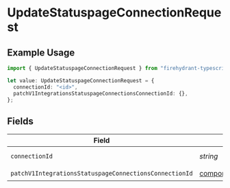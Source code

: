 # UpdateStatuspageConnectionRequest

## Example Usage

```typescript
import { UpdateStatuspageConnectionRequest } from "firehydrant-typescript-sdk/models/operations";

let value: UpdateStatuspageConnectionRequest = {
  connectionId: "<id>",
  patchV1IntegrationsStatuspageConnectionsConnectionId: {},
};
```

## Fields

| Field                                                                                                                                              | Type                                                                                                                                               | Required                                                                                                                                           | Description                                                                                                                                        |
| -------------------------------------------------------------------------------------------------------------------------------------------------- | -------------------------------------------------------------------------------------------------------------------------------------------------- | -------------------------------------------------------------------------------------------------------------------------------------------------- | -------------------------------------------------------------------------------------------------------------------------------------------------- |
| `connectionId`                                                                                                                                     | *string*                                                                                                                                           | :heavy_check_mark:                                                                                                                                 | Connection UUID                                                                                                                                    |
| `patchV1IntegrationsStatuspageConnectionsConnectionId`                                                                                             | [components.PatchV1IntegrationsStatuspageConnectionsConnectionId](../../models/components/patchv1integrationsstatuspageconnectionsconnectionid.md) | :heavy_check_mark:                                                                                                                                 | N/A                                                                                                                                                |